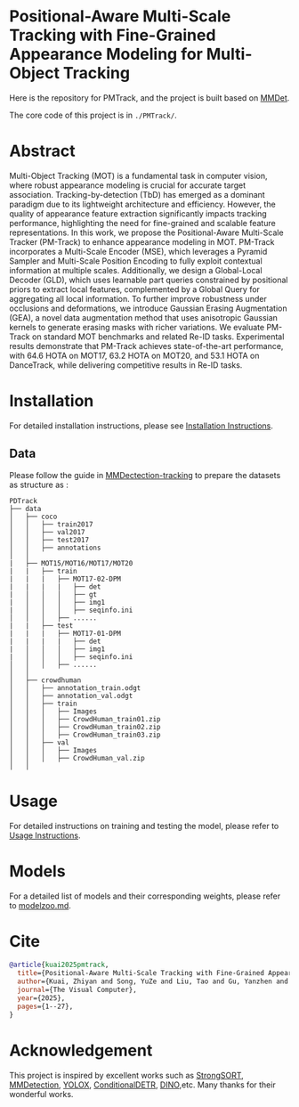 # Positional-Aware Multi-Scale Tracking with Fine-Grained Appearance Modeling for Multi-Object Tracking

Here is the repository for PMTrack, and the project is built based on [MMDet](https://github.com/open-mmlab/mmdetection).

The core code of this project is in `./PMTrack/`.


# Abstract
Multi-Object Tracking (MOT) is a fundamental task in computer vision, where robust appearance modeling is crucial for accurate target association. Tracking-by-detection (TbD) has emerged as a dominant paradigm due to its lightweight architecture and efficiency. However, the quality of appearance feature extraction significantly impacts tracking performance, highlighting the need for fine-grained and scalable feature representations.
In this work, we propose the Positional-Aware Multi-Scale Tracker (PM-Track) to enhance appearance modeling in MOT. PM-Track incorporates a Multi-Scale Encoder (MSE), which leverages a Pyramid Sampler and Multi-Scale Position Encoding to fully exploit contextual information at multiple scales. Additionally, we design a Global-Local Decoder (GLD), which uses learnable part queries constrained by positional priors to extract local features, complemented by a Global Query for aggregating all local information. To further improve robustness under occlusions and deformations, we introduce Gaussian Erasing Augmentation (GEA), a novel data augmentation method that uses anisotropic Gaussian kernels to generate erasing masks with richer variations.
We evaluate PM-Track on standard MOT benchmarks and related Re-ID tasks. Experimental results demonstrate that PM-Track achieves state-of-the-art performance, with 64.6 HOTA on MOT17, 63.2 HOTA on MOT20, and 53.1 HOTA on DanceTrack, while delivering competitive results in Re-ID tasks.


# Installation
For detailed installation instructions, please see [Installation Instructions](./docs/installation.md).


## Data 

Please follow the guide in [MMDectection-tracking](https://github.com/open-mmlab/mmdetection/blob/main/docs/en/user_guides/tracking_dataset_prepare.md) to prepare the datasets as structure as :
```
PDTrack
├── data
│   ├── coco
│   │   ├── train2017
│   │   ├── val2017
│   │   ├── test2017
│   │   ├── annotations
│   │
|   ├── MOT15/MOT16/MOT17/MOT20
|   |   ├── train
|   |   |   ├── MOT17-02-DPM
|   |   |   |   ├── det
|   │   │   │   ├── gt
|   │   │   │   ├── img1
|   │   │   │   ├── seqinfo.ini
│   │   │   ├── ......
|   |   ├── test
|   |   |   ├── MOT17-01-DPM
|   |   |   |   ├── det
|   │   │   │   ├── img1
|   │   │   │   ├── seqinfo.ini
│   │   │   ├── ......
│   │
│   ├── crowdhuman
│   │   ├── annotation_train.odgt
│   │   ├── annotation_val.odgt
│   │   ├── train
│   │   │   ├── Images
│   │   │   ├── CrowdHuman_train01.zip
│   │   │   ├── CrowdHuman_train02.zip
│   │   │   ├── CrowdHuman_train03.zip
│   │   ├── val
│   │   │   ├── Images
│   │   │   ├── CrowdHuman_val.zip
│   │
```

# Usage
For detailed instructions on training and testing the model, please refer to [Usage Instructions](./docs/usage.md).

# Models
For a detailed list of models and their corresponding weights, please refer to [modelzoo.md](./docs/modelzoo.md).


# Cite
```bibtex
@article{kuai2025pmtrack,
  title={Positional-Aware Multi-Scale Tracking with Fine-Grained Appearance Modeling for Multi-Object Tracking},
  author={Kuai, Zhiyan and Song, YuZe and Liu, Tao and Gu, Yanzhen and Xu, Gang and He, Shuangyan and Yefei,Bai and Li, Peiliang and Huang, Hui},
  journal={The Visual Computer},
  year={2025},
  pages={1--27},
}

```

# Acknowledgement
This project is inspired by excellent works such as [StrongSORT](https://github.com/dyhBUPT/StrongSORT), [MMDetection](https://github.com/open-mmlab/mmdetection), [YOLOX](https://github.com/Megvii-BaseDetection/YOLOX), [ConditionalDETR](https://github.com/Atten4Vis/ConditionalDETR), [DINO](https://github.com/IDEA-Research/DINO),etc. Many thanks for their wonderful works.